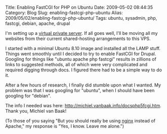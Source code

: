 Title: Enabling FastCGI for PHP on Ubuntu
Date: 2009-05-02 08:44:35
Category: Blog
Slug: enabling-fastcgi-php-ubuntu
Alias: 2009/05/02/enabling-fastcgi-php-ubuntu/
Tags: ubuntu, sysadmin, php, fastcgi, debian, apache, drupal


I'm setting up a [virtual private server](http://en.wikipedia.org/wiki/Virtual_private_server). If all goes well, I'll be moving all my websites from their current shared-hosting arrangements to this VPS.

I started with a minimal Ubuntu 8.10 image and installed all the LAMP stuff. Things went smoothly until I decided to try to enable FastCGI for Drupal. Googling for things like "ubuntu apache php fastcgi" results in zillions of links to suggested methods, all of which were very complicated and required digging through docs.  I figured there had to be a simple way to do it.

After a few hours of research, I finally did stumble upon what I wanted.  My problem was that I was googling for "ubuntu", when I should have been googling for "debian".

The info I needed was here: http://michiel.vanbaak.info/docsphp5fcgi.htm.  Thank you, Michiel&nbsp;van&nbsp;Baak!

(To those of you saying "But you should really be using [nginx](http://en.wikipedia.org/wiki/Nginx) instead of Apache," my response is "Yes, I know. Leave me alone.")
